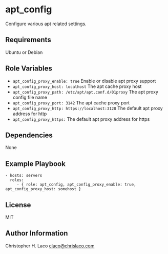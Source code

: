 apt_config
==========

Configure various apt related settings.

Requirements
------------

Ubuntu or Debian

Role Variables
--------------

* `apt_config_proxy_enable: true` Enable or disable apt proxy support
* `apt_config_proxy_host: localhost` The apt cache proxy host
* `apt_config_proxy_path: /etc/apt/apt.conf.d/01proxy` The apt proxy config file name
* `apt_config_proxy_port: 3142` The apt cache proxy port
* `apt_config_proxy_http: https://localhost:3128` The default apt proxy address for http
* `apt_config_proxy_https:` The default apt proxy address for https

Dependencies
------------

None

Example Playbook
----------------

    - hosts: servers
      roles:
         - { role: apt_config, apt_config_proxy_enable: true, apt_config_proxy_host: somehost }

License
-------

MIT

Author Information
------------------

Christopher H. Laco <claco@chrislaco.com>
